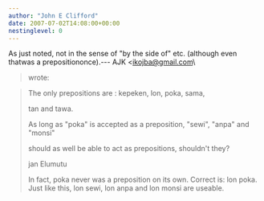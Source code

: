```yaml
---
author: "John E Clifford"
date: 2007-07-02T14:08:00+00:00
nestinglevel: 0
---
```

As just noted, not in the sense of "by the side of" etc. (although even thatwas a prepositiononce).---
 AJK <[ikojba@gmail.com](mailto://ikojba@gmail.com)\
> wrote:

> 
>> 
> The only prepositions are : kepeken, lon, poka, sama,
> 
> tan and tawa.
> 
> As long as "poka" is accepted as a preposition, "sewi", "anpa" and "monsi"
> 
> should as well be able to act as prepositions, shouldn't they?
> 
> jan Elumutu
> 
>> 
> In fact, poka never was a preposition on its own. Correct is: lon poka.
> Just like this, lon sewi, lon anpa and lon monsi are useable.
>